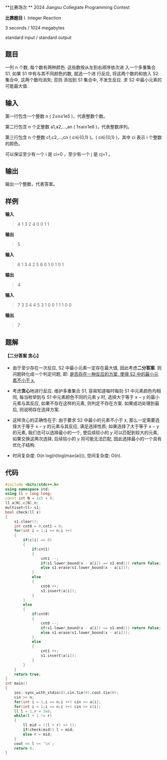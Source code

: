 **比赛场次 **	2024 Jiangsu Collegiate Programming Contest

**比赛题目**	I. Integer Reaction

<!--more-->

3 seconds / 1024 megabytes

standard input / standard output

## 题目

一列 n 个数, 每个数有两种颜色. 这些数按从左到右顺序依次进 入一个多重集合 S1, 如果 S1 中有与其不同颜色的数, 就选一个进 行反应, 将这两个数的和放入 S2 集合中, 这两个数均消失; 否则 添加到 S1 集合中, 不发生反应. 求 S2 中最小元素的可能最大值.

## 输入

第一行包含一个整数 n ( 2≤n≤1e5 )，代表整数个数。

第二行包含 n 个正整数 a1,a2,…,an ( 1≤ai≤1e8 )，代表整数序列。

第三行包含 n 个整数 c1,c2,…,cn ( ci∈{0,1} )。( ci∈{0,1} )，其中 ci 表示 i 个整数的颜色。

可以保证至少有一个 i 是 ci=0 ，至少有一个 j 是 cj=1 。

## 输出

输出一个整数，代表答案。

## 样例

**输入**

> 4
> 1 3 2 4
> 0 0 1 1

**输出**

> 5

**输入**

> 6
> 1 3 4 2 5 6
> 0 1 0 1 0 1

**输出**

> 4

**输入**

> 7
> 3 3 4 4 5 3 1
> 0 0 1 1 1 0 0

**输出**

> 7

## 题解

#### 【二分答案 贪心】

* 由于至少存在一次反应, S2 中最小元素一定存在最大值, 因此考虑**二分答案**. 则问题转化成一个判定问题, 即: <u>是否存在一种反应的方案, 使得 S2 中的最小元素不小于 x.</u> 

* 考虑**贪心**地进行反应. 维护多重集合 S1, 容易知道每时每刻 S1 中元素颜色均相同, 每当枚举到与 S1 中元素颜色不同的元素 y 时, 选择大于等于 x − y 的最小元素与其反应, 如果不存在这样的元素, 则判定不存在方案. 如果成功处理到最后, 则说明存在选择方案.
* 这样贪心的正确性在于: 由于要求 S2 中最小的元素不小于 x, 那么一定需要选择大于等于 x − y 的元素与其反应, 满足选择性质; 如果选择了大于等于 x − y 的元素, 我们总可以选择最小的一个, 使后续较小的 y 可以匹配到较大的元素, 如果交换这两次选择, 后续较小的 y 将可能无法匹配, 因此选择最小的一个具有优化子结构. 
* 时间复杂度: O(n log(n)log(max{ai})), 空间复杂度: O(n).

## 代码

```c++
#include <bits/stdc++.h>
using namespace std;
using ll = long long;
const int N = 1e5 + 9;
ll a[N],c[N],n;
multiset<ll> s1;
bool check(ll x)
{
	s1.clear();
	int cnt0 = 0,cnt1 = 0;
	for(int i = 1;i <= n;i ++)
	{
		if(c[i] == 0)
		{
			if(cnt1)
			{
				cnt1 --;
				if(s1.lower_bound(x - a[i]) == s1.end()) return false;
				else s1.erase(s1.lower_bound(x - a[i]));
			}
			else
			{
				cnt0 ++;
				s1.insert(a[i]);
			}
		} 
		else 
		{
			if(cnt0)
			{
				cnt0 --;
				if(s1.lower_bound(x - a[i]) == s1.end()) return false;
				else s1.erase(s1.lower_bound(x - a[i]));
			}
			else
			{
				cnt1 ++;
				s1.insert(a[i]);
			}
		}
	}
	return true;
}
int main()
{
	ios::sync_with_stdio(0),cin.tie(0),cout.tie(0);
	cin >> n;
	for(int i = 1;i <= n;i ++) cin >> a[i];
	for(int i = 1;i <= n;i ++) cin >> c[i];
	ll l = 1,r = 3e8;
	while(l + 1 != r)
	{
		ll mid = ((l + r) >> 1);
		if(check(mid)) l = mid;
		else r = mid;
	}
	cout << l << '\n';
	return 0;
}
```

